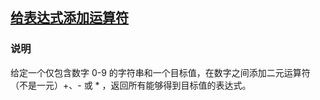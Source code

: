 ## [给表达式添加运算符](https://leetcode-cn.com/problems/expression-add-operators/)
### 说明

给定一个仅包含数字 0-9 的字符串和一个目标值，在数字之间添加二元运算符（不是一元）+、- 或 * ，返回所有能够得到目标值的表达式。